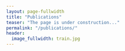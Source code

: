 ```yaml
---
layout: page-fullwidth
title: "Publications"
teaser: "The page is under construction..."
permalink: "/publications/"
header:
  image_fullwidth: train.jpg
---
```

